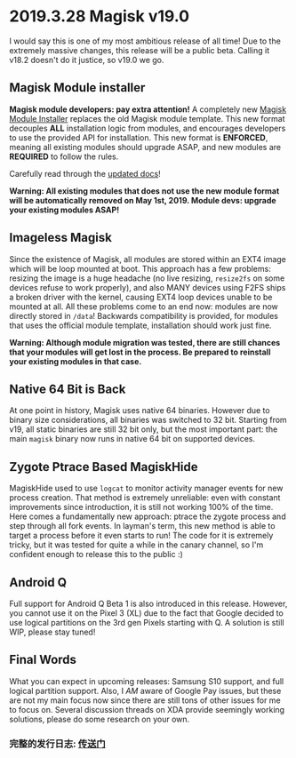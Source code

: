 # 2019.3.28 Magisk v19.0

I would say this is one of my most ambitious release of all time! Due to the extremely massive changes, this release will be a public beta. Calling it v18.2 doesn't do it justice, so v19.0 we go.

## Magisk Module installer
**Magisk module developers: pay extra attention!** A completely new [Magisk Module Installer](https://github.com/topjohnwu/magisk-module-installer) replaces the old Magisk module template. This new format decouples **ALL** installation logic from modules, and encourages developers to use the provided API for installation. This new format is **ENFORCED**, meaning all existing modules should upgrade ASAP, and new modules are **REQUIRED** to follow the rules.

Carefully read through the [updated docs](https://topjohnwu.github.io/Magisk/guides.html)!

**Warning: All existing modules that does not use the new module format will be automatically removed on May 1st, 2019. Module devs: upgrade your existing modules ASAP!**

## Imageless Magisk
Since the existence of Magisk, all modules are stored within an EXT4 image which will be loop mounted at boot. This approach has a few problems: resizing the image is a huge headache (no live resizing, `resize2fs` on some devices refuse to work properly), and also MANY devices using F2FS ships a broken driver with the kernel, causing EXT4 loop devices unable to be mounted at all. All these problems come to an end now: modules are now directly stored in `/data`! Backwards compatibility is provided, for modules that uses the official module template, installation should work just fine.

**Warning: Although module migration was tested, there are still chances that your modules will get lost in the process. Be prepared to reinstall your existing modules in that case.**

## Native 64 Bit is Back
At one point in history, Magisk uses native 64 binaries. However due to binary size considerations, all binaries was switched to 32 bit. Starting from v19, all static binaries are still 32 bit only, but the most important part: the main `magisk` binary now runs in native 64 bit on supported devices.

## Zygote Ptrace Based MagiskHide
MagiskHide used to use `logcat` to monitor activity manager events for new process creation. That method is extremely unreliable: even with constant improvements since introduction, it is still not working 100% of the time. Here comes a fundamentally new approach: ptrace the zygote process and step through all fork events. In layman's term, this new method is able to target a process before it even starts to run! The code for it is extremely tricky, but it was tested for quite a while in the canary channel, so I'm confident enough to release this to the public :)

## Android Q
Full support for Android Q Beta 1 is also introduced in this release. However, you cannot use it on the Pixel 3 (XL) due to the fact that Google decided to use logical partitions on the 3rd gen Pixels starting with Q. A solution is still WIP, please stay tuned!

## Final Words
What you can expect in upcoming releases: Samsung S10 support, and full logical partition support. Also, I *AM* aware of Google Pay issues, but these are not my main focus now since there are still tons of other issues for me to focus on. Several discussion threads on XDA provide seemingly working solutions, please do some research on your own.

### 完整的发行日志: [传送门](https://magisk.aac6fef.top/changes.html)
